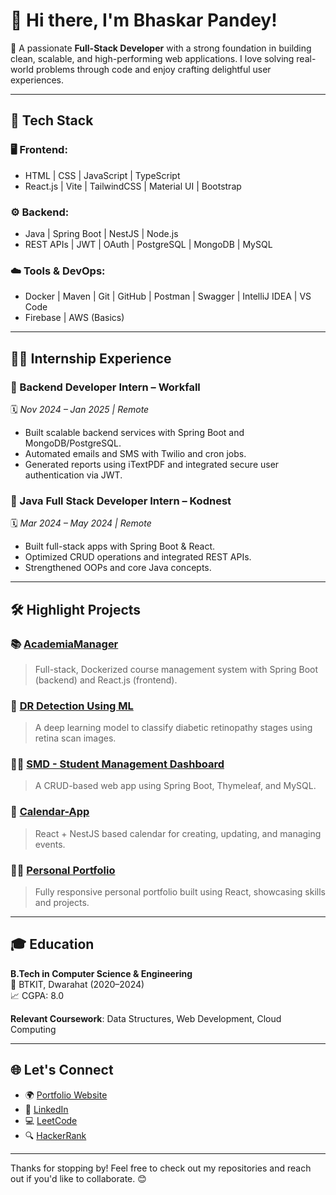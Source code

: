 <!--## Hi there 👋  -->
# 👋 Hi there, I'm Bhaskar Pandey!

🎯 A passionate **Full-Stack Developer** with a strong foundation in building clean, scalable, and high-performing web applications. I love solving real-world problems through code and enjoy crafting delightful user experiences.

---

## 🔧 Tech Stack

### 🖥️ Frontend:
- HTML | CSS | JavaScript | TypeScript  
- React.js | Vite | TailwindCSS | Material UI | Bootstrap

### ⚙️ Backend:
- Java | Spring Boot | NestJS | Node.js  
- REST APIs | JWT | OAuth | PostgreSQL | MongoDB | MySQL

### ☁️ Tools & DevOps:
- Docker | Maven | Git | GitHub | Postman | Swagger | IntelliJ IDEA | VS Code  
- Firebase | AWS (Basics)

---

## 🧑‍💻 Internship Experience

### 🔹 Backend Developer Intern – **Workfall**  
🗓️ *Nov 2024 – Jan 2025 | Remote*  
- Built scalable backend services with Spring Boot and MongoDB/PostgreSQL.  
- Automated emails and SMS with Twilio and cron jobs.  
- Generated reports using iTextPDF and integrated secure user authentication via JWT.

### 🔹 Java Full Stack Developer Intern – **Kodnest**  
🗓️ *Mar 2024 – May 2024 | Remote*  
- Built full-stack apps with Spring Boot & React.  
- Optimized CRUD operations and integrated REST APIs.  
- Strengthened OOPs and core Java concepts.

---

## 🛠️ Highlight Projects

### 📚 [AcademiaManager](https://github.com/bhaskarpandey1234/AcademiaManager)
> Full-stack, Dockerized course management system with Spring Boot (backend) and React.js (frontend).

### 🧠 [DR Detection Using ML](https://github.com/bhaskarpandey1234/DR-Detection-Using-ML-Model)
> A deep learning model to classify diabetic retinopathy stages using retina scan images.

### 👨‍🎓 [SMD - Student Management Dashboard](https://github.com/bhaskarpandey1234/SMD)
> A CRUD-based web app using Spring Boot, Thymeleaf, and MySQL.

### 📅 [Calendar-App](https://github.com/bhaskarpandey1234/Calendar-App)
> React + NestJS based calendar for creating, updating, and managing events.

### 🧑‍💼 [Personal Portfolio](https://github.com/bhaskarpandey1234/personal-portfolio)
> Fully responsive personal portfolio built using React, showcasing skills and projects.

---

<!--## Hi there 👋 

## 📚 Research & Publications

- **Detection of Diabetic Retinopathy and Classification of its Stages**  
  _Indonesian Journal of Electrical Engineering and Computer Science (IJEECS)_ – *Accepted*

- **Comparative Analysis Techniques for Early Detection and Staging of Diabetic Retinopathy**  
  _International Journal of Intelligent Systems and Applications in Engineering (IJISAE)_

---
 -->
## 🎓 Education

**B.Tech in Computer Science & Engineering**  
📍 BTKIT, Dwarahat (2020–2024)  
📈 CGPA: 8.0  

**Relevant Coursework**: Data Structures, Web Development, Cloud Computing

---

## 🌐 Let's Connect

- 🌍 [Portfolio Website](https://bhaskarpandey1234.github.io/personal-portfolio)
- 🔗 [LinkedIn](https://www.linkedin.com/in/bhaskarpandey1234)
- 💻 [LeetCode](https://leetcode.com/bhaskarpandey1234)
- 🔍 [HackerRank](https://www.hackerrank.com/bhaskarpandey1234)

---

Thanks for stopping by! Feel free to check out my repositories and reach out if you'd like to collaborate. 😊

<!--
**bhaskarpandey1234/bhaskarpandey1234** is a ✨ _special_ ✨ repository because its `README.md` (this file) appears on your GitHub profile.

Here are some ideas to get you started:

- 🔭 I’m currently working on ...
- 🌱 I’m currently learning ...
- 👯 I’m looking to collaborate on ...
- 🤔 I’m looking for help with ...
- 💬 Ask me about ...
- 📫 How to reach me: ...
- 😄 Pronouns: ...
- ⚡ Fun fact: ...
-->

